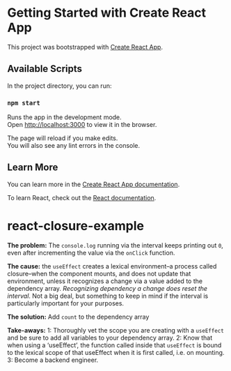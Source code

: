# Getting Started with Create React App

This project was bootstrapped with [Create React App](https://github.com/facebook/create-react-app).

## Available Scripts

In the project directory, you can run:

### `npm start`

Runs the app in the development mode.\
Open [http://localhost:3000](http://localhost:3000) to view it in the browser.

The page will reload if you make edits.\
You will also see any lint errors in the console.

## Learn More

You can learn more in the [Create React App documentation](https://facebook.github.io/create-react-app/docs/getting-started).

To learn React, check out the [React documentation](https://reactjs.org/).

# react-closure-example

**The problem:** The `console.log` running via the interval keeps printing out `0`, even after incrementing the value via the `onClick` function.

**The cause:** the `useEffect` creates a lexical environment–a process called closure–when the component mounts, and does not update that environment, unless it recognizes a change via a value added to the dependency array. _Recognizing dependency a change does reset the interval_. Not a big deal, but something to keep in mind if the interval is particularly important for your purposes.

**The solution:** Add `count` to the dependency array

**Take-aways:** 1: Thoroughly vet the scope you are creating with a `useEffect` and be sure to add all variables to your dependency array. 2: Know that when using a ‘useEffect’, the function called inside that `useEffect` is bound to the lexical scope of that useEffect when it is first called, i.e. on mounting. 3: Become a backend engineer.
